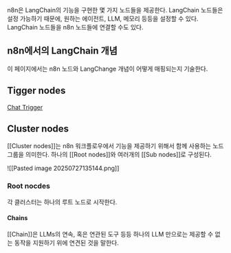 n8n은 LangChain의 기능을 구현한 몇 가지 노드들을 제공한다. LangChain 노드들은 설정 가능하기 때문에, 원하는 에이전트, LLM, 메모리 등등을 설정할 수 있다. LangChain 노드들을 n8n 노드들에 연결할 수도 있다.

## n8n에서의 LangChain 개념
이 페이지에서는 n8n 노드와 LangChange 개념이 어떻게 매핑되는지 기술한다.

## Tigger nodes
[Chat Trigger](https://docs.n8n.io/integrations/builtin/core-nodes/n8n-nodes-langchain.chattrigger/)

## Cluster nodes
[[Cluster nodes]]는 n8n 워크플로우에서 기능을 제공하기 위해서 함께 사용하는 노드 그룹을 의미한다. 하나의 [[Root nodes]]와 여러개의 [[Sub nodes]]로 구성된다.

![[Pasted image 20250727135144.png]]

### Root nocdes
각 클러스터는 하나의 루트 노드로 시작한다.
#### Chains
[[Chain]]은 LLMs의 연속, 혹은 연관된 도구 등등 하나의 LLM 만으로는 제공할 수 없는 동작을 지원하기 위에 연견된 것을 말한다.